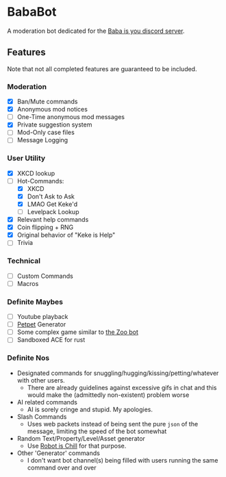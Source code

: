 # BabaBot

A moderation bot dedicated for the [Baba is you discord server](https://discord.gg/baba-is-you).

## Features

Note that not all completed features are guaranteed to be included.

### Moderation

- [x] Ban/Mute commands
- [x] Anonymous mod notices
- [ ] One-Time anonymous mod messages
- [x] Private suggestion system
- [ ] Mod-Only case files
- [ ] Message Logging

### User Utility

- [x] XKCD lookup
- [ ] Hot-Commands:
  - [x] XKCD
  - [x] Don't Ask to Ask
  - [x] LMAO Get Keke'd
  - [ ] Levelpack Lookup
- [x] Relevant help commands
- [x] Coin flipping + RNG
- [x] Original behavior of "Keke is Help"
- [ ] Trivia

### Technical

- [ ] Custom Commands
- [ ] Macros

### Definite Maybes

- [ ] Youtube playback
- [ ] [Petpet](https://benisland.neocities.org/petpet/) Generator
- [ ] Some complex game similar to [the Zoo bot](https://discord.com/application-directory/1008563327380766812)
- [ ] Sandboxed ACE for rust

### Definite Nos

- Designated commands for snuggling/hugging/kissing/petting/whatever with other users.
  - There are already guidelines against excessive gifs in chat and this would make the (admittedly non-existent) problem worse
- AI related commands
  - AI is sorely cringe and stupid. My apologies.
- Slash Commands
  - Uses web packets instead of being sent the pure `json` of the message, limiting the speed of the bot somewhat
- Random Text/Property/Level/Asset generator
  - Use [Robot is Chill](https://github.com/balt-dev/robot-is-chill) for that purpose.
- Other 'Generator' commands
  - I don't want bot channel(s) being filled with users running the same command over and over
